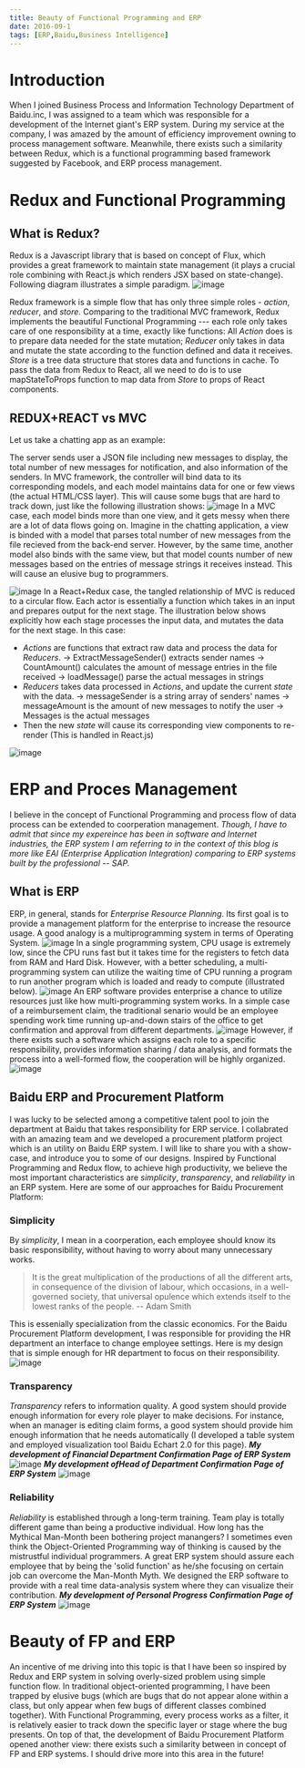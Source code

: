 ```yaml
---
title: Beauty of Functional Programming and ERP 
date: 2016-09-1
tags: [ERP,Baidu,Business Intelligence]
---
```


# Introduction

When I joined Business Process and Information Technology Department of Baidu.inc, I was assigned to a team which was responsible for a development of the Internet giant's ERP system. During my service at the company, I was amazed by the amount of efficiency improvement owning to process management software. Meanwhile, there exists such a similarity between Redux, which is a functional programming based framework suggested by Facebook, and ERP process management. 
# Redux and Functional Programming
## What is Redux?
Redux is a Javascript library that is based on concept of Flux, which provides a great framework to maintain state management (it plays a crucial role combining with React.js which renders JSX based on state-change). Following diagram illustrates a simple paradigm. 
![image](Redux.jpg)
<!--truncate-->
Redux framework is a simple flow that has only three simple roles - _action_, _reducer_, and _store_. Comparing to the traditional MVC framework, Redux implements the beautiful Functional Programming --- each role only takes care of one responsibility at a time, exactly like functions: All _Action_ does is to prepare data needed for the state mutation; _Reducer_ only takes in data and mutate the state according to the function defined and data it receives. _Store_ is a tree data structure that stores data and functions in cache. To pass the data from Redux to React, all we need to do is to use mapStateToProps function to map data from _Store_ to props of React components.
 
## REDUX+REACT vs MVC
Let us take a chatting app as an example:

The server sends user a JSON file including new messages to display, the total number of new messages for notification, and also information of the senders. In MVC framework, the controller will bind data to its corresponding models, and each model maintains data for one or few views (the actual HTML/CSS layer). This will cause some bugs that are hard to track down, just like the following illustration shows:
![image](Redux-error.jpg)
In a MVC case, each model binds more than one view, and it gets messy when there are a lot of data flows going on. Imagine in the chatting application, a view is binded with a model that parses total number of new messages from the file recieved from the back-end server. However, by the same time, another model also binds with the same view, but that model counts number of new messages based on the entries of message strings it receives instead. This will cause an elusive bug to programmers.

![image](Redux-paradigm.jpg)
In a React+Redux case, the tangled relationship of MVC is reduced to a circular flow. Each actor is essentially a function which takes in an input and prepares output for the next stage. The illustration below shows explicitly how each stage processes the input data, and mutates the data for the next stage. In this case:
- _Actions_ are functions that extract raw data and process the data for _Reducers_.
	-> ExtractMessageSender() extracts sender names
	-> CountAmount() calculates the amount of message entries in the file received
	-> loadMessage() parse the actual messages in strings
- _Reducers_ takes data processed in _Actions_, and update the current _state_ with the data.
	->  messageSender is a string array of senders' names
	->  messageAmount is the amount of new messages to notify the user
	->  Messages is the actual messages
- Then the new _state_ will cause its corresponding view components to re-render (This is handled in React.js)
	
![image](Circular.jpg)


# ERP and Proces Management
I believe in the concept of Functional Programming and process flow of data process can be extended to coorperation management. _Though, I have to admit that since my expereince has been in software and Internet industries, the ERP system I am referring to in the context of this blog is more like EAI (Enterprise Application Integration) comparing to ERP systems built by the professional -- SAP._
## What is ERP
ERP, in general, stands for _Enterprise Resource Planning_. Its first goal is to provide a management platform for the enterprise to increase the resource usage. A good analogy is a multiprogramming system in terms of Operating System. 
![image](Singleprogramming.jpg)
In a single programming system, CPU usage is extremely low, since the CPU runs fast but it takes time for the registers to fetch data from RAM and Hard Disk. However, with a better scheduling, a multi-programming system can utilize the waiting time of CPU running a program to run another program which is loaded and ready to compute (illustrated below).
![image](Multiprogramming.jpg)
An ERP software provides enterprise a chance  to utilize resources just like how multi-programming system works. In a simple case of a reimbursement claim, the traditional senario would be an employee spending work time running up-and-down stairs of the office to get confirmation and approval from different departments.
![image](NO-ERP.jpg)
However, if there exists such a software which assigns each role to a specific responsibility, provides information sharing / data analysis, and formats the process into a well-formed flow, the cooperation will be highly organized.
![image](ERP.jpg)

## Baidu ERP and Procurement Platform
I was lucky to be selected among a competitive talent pool to join the department at Baidu that takes responsibility for ERP service. I collabrated with an amazing team and we developed a procurement platform project which is an utility on Baidu ERP system. I will like to share you with a show-case, and introduce you to some of our designs. 
Inspired by Functional Programming and Redux flow, to achieve high productivity, we believe the most important characteristics are _simplicity_, _transparency_, and _reliability_ in an ERP system. Here are some of our approaches for Baidu Procurement Platform:
### Simplicity
By _simplicity_, I mean in a coorperation, each employee should know its basic responsibility, without having to worry about many unnecessary works.
> It is the great multiplication of the productions of all the different arts, in consequence of the division of labour, which occasions, in a well-governed society, that universal opulence which extends itself to the lowest ranks of the people. -- Adam Smith

This is essenially specialization from the classic economics. For the Baidu Procurement Platform development, I was responsible for providing the HR department an interface to change employee settings. Here is my design that is simple enough for HR department to focus on their responsibility.
![image](HR-Setting.jpg)
### Transparency
_Transparency_ refers to information quality. A good system should provide enough information for every role player to make decisions. For instance, when an manager is editing claim forms, a good system should provide him enough information that he needs automatically (I developed a table system and employed visualization tool Baidu Echart 2.0 for this page).
***My development of Financial Department Confirmation Page of ERP System***
![image](Finance-Confirmation.jpg)
***My development ofHead of Department Confirmation Page of ERP System***
![image](FC2.jpg)

### Reliability
_Reliability_ is established through a long-term training. Team play is totally different game than being a productive individual. How long has the Mythical Man-Month been bothering project manangers? I sometimes even think the Object-Oriented Programming way of thinking is caused by the mistrustful individual programmers. A great ERP system should assure each employee that by being the 'solid function' as he/she focusing on certain job can overcome the Man-Month Myth. We designed the ERP software to provide with a real time data-analysis system where they can visualize their contribution. 
***My development of Personal Progress Confirmation Page of ERP System***
![image](FC3.jpg)

# Beauty of FP and ERP
An incentive of me driving into this topic is that I have been so inspired by Redux and ERP system in solving overly-sized problem using simple function flow. In traditional object-oriented programming, I have been trapped by elusive bugs (which are bugs that do not appear alone within a class, but only appear when few bugs of different classes combined together). With Functional Programming, every process works as a filter, it is relatively easier to track down the specific layer or stage where the bug presents. On top of that, the development of Baidu Procurement Platform opened another view: there exists such a similarity between in concept of FP and ERP systems. I should drive more into this area in the future!